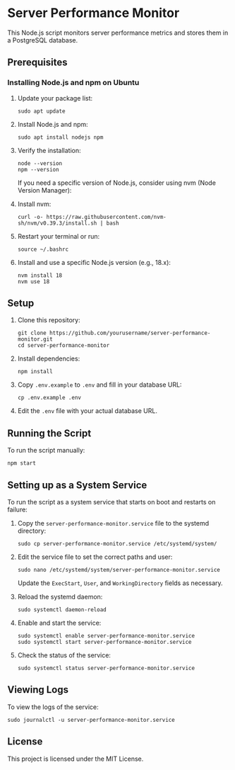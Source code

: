 # Server Performance Monitor

This Node.js script monitors server performance metrics and stores them in a PostgreSQL database.

## Prerequisites

### Installing Node.js and npm on Ubuntu

1. Update your package list:

    ```
    sudo apt update
    ```

2. Install Node.js and npm:

    ```
    sudo apt install nodejs npm
    ```

3. Verify the installation:

    ```
    node --version
    npm --version
    ```

    If you need a specific version of Node.js, consider using nvm (Node Version Manager):

4. Install nvm:

    ```
    curl -o- https://raw.githubusercontent.com/nvm-sh/nvm/v0.39.3/install.sh | bash
    ```

5. Restart your terminal or run:

    ```
    source ~/.bashrc
    ```

6. Install and use a specific Node.js version (e.g., 18.x):
    ```
    nvm install 18
    nvm use 18
    ```

## Setup

1. Clone this repository:

    ```
    git clone https://github.com/yourusername/server-performance-monitor.git
    cd server-performance-monitor
    ```

2. Install dependencies:

    ```
    npm install
    ```

3. Copy `.env.example` to `.env` and fill in your database URL:

    ```
    cp .env.example .env
    ```

4. Edit the `.env` file with your actual database URL.

## Running the Script

To run the script manually:

```
npm start
```

## Setting up as a System Service

To run the script as a system service that starts on boot and restarts on failure:

1. Copy the `server-performance-monitor.service` file to the systemd directory:

    ```
    sudo cp server-performance-monitor.service /etc/systemd/system/
    ```

2. Edit the service file to set the correct paths and user:

    ```
    sudo nano /etc/systemd/system/server-performance-monitor.service
    ```

    Update the `ExecStart`, `User`, and `WorkingDirectory` fields as necessary.

3. Reload the systemd daemon:

    ```
    sudo systemctl daemon-reload
    ```

4. Enable and start the service:

    ```
    sudo systemctl enable server-performance-monitor.service
    sudo systemctl start server-performance-monitor.service
    ```

5. Check the status of the service:
    ```
    sudo systemctl status server-performance-monitor.service
    ```

## Viewing Logs

To view the logs of the service:

```
sudo journalctl -u server-performance-monitor.service
```

## License

This project is licensed under the MIT License.
